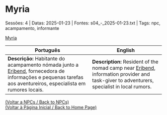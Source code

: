 
# Myria

Sessões: 4 | Datas: 2025-01-23 | Fontes: s04_-_2025-01-23.txt | Tags: npc, acampamento, informante

[Myria](myria.png)

| Português | English |
|-----------|---------|
| **Descrição:** Habitante do acampamento nómada junto a [Eribend](eribend.md), fornecedora de informações e pequenas tarefas aos aventureiros, especialista em rumores locais. | **Description:** Resident of the nomad camp near [Eribend](eribend.md), information provider and task-giver to adventurers, specialist in local rumors. |

[(Voltar a NPCs / Back to NPCs)](npcs_list.md)  
[(Voltar à Página Inicial / Back to Home Page)](home.md)



















